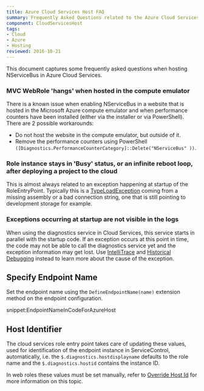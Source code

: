 ```yaml
---
title: Azure Cloud Services Host FAQ
summary: Frequently Asked Questions related to the Azure Cloud Services Host.
component: CloudServicesHost
tags:
- Cloud
- Azure
- Hosting
reviewed: 2016-10-21
---
```


This document captures some frequently asked questions when hosting NServiceBus in Azure Cloud Services.


### MVC WebRole 'hangs' when hosted in the compute emulator

There is a known issue when enabling NServiceBus in a website that is hosted in the Microsoft Azure compute emulator and when performance counters have been installed (either via the installer or via PowerShell). There are 2 possible workarounds:

 * Do not host the website in the compute emulator, but outside of it.
 * Remove the performance counters using PowerShell `([Diagnostics.PerformanceCounterCategory]::Delete("NServiceBus" ))`.


### Role instance stays in 'Busy' status, or an infinite reboot loop, after deploying a project to the cloud

This is almost always related to an exception happening at startup of the RoleEntryPoint. Typically this is a [TypeLoadException](https://msdn.microsoft.com/en-us/library/system.typeloadexception.aspx) coming from a missing assembly or a bad connection string, one that is still pointing to development storage for example.


### Exceptions occurring at startup are not visible in the logs

When using the diagnostics service in Cloud Services, this service starts in parallel with the startup code. If an exception occurs at this point in time, the code may not be able to call the diagnostics service yet and the exception information may get lost. Use [IntelliTrace](https://msdn.microsoft.com/en-us/library/dd264915.aspx) and [Historical Debugging](https://msdn.microsoft.com/en-us/library/mt228143.aspx) instead to learn more about the cause of the exception.

## Specify Endpoint Name

Set the endpoint name using the `DefineEndpointName(name)` extension method on the endpoint configuration.

snippet:EndpointNameInCodeForAzureHost

## Host Identifier

The cloud services role entry point takes care of updating these values, used for identification of the endpoint instance in ServiceControl, automatically, i.e. the `$.diagnostics.hostdisplayname` defaults to the role name and the `$.diagnostics.hostid` contains the instance ID.

In web roles these values must be set manually, refer to [Override Host Id](/nservicebus/hosting/override-hostid.md) for more information on this topic.